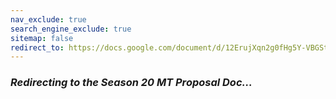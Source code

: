 ```yaml
---
nav_exclude: true
search_engine_exclude: true
sitemap: false
redirect_to: https://docs.google.com/document/d/12ErujXqn2g0fHg5Y-VBGStRpo928XA34ALVrKEGcc64/
---
```


### ***Redirecting to the Season 20 MT Proposal Doc...***
